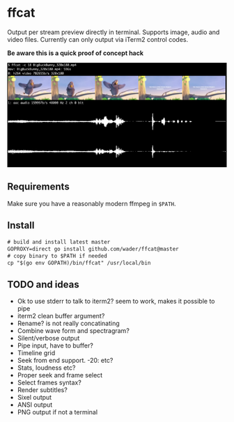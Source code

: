 # ffcat

Output per stream preview directly in terminal. Supports image, audio and video files.
Currently can only output via iTerm2 control codes.

**Be aware this is a quick proof of concept hack**

![ffcat demo](doc/demo.png)

## Requirements

Make sure you have a reasonably modern ffmpeg in `$PATH`.

## Install

```
# build and install latest master
GOPROXY=direct go install github.com/wader/ffcat@master
# copy binary to $PATH if needed
cp "$(go env GOPATH)/bin/ffcat" /usr/local/bin
```

## TODO and ideas

- Ok to use stderr to talk to iterm2? seem to work, makes it possible to pipe
- iterm2 clean buffer argument?
- Rename? is not really concatinating
- Combine wave form and spectragram?
- Silent/verbose output
- Pipe input, have to buffer?
- Timeline grid
- Seek from end support. -20: etc?
- Stats, loudness etc?
- Proper seek and frame select
- Select frames syntax?
- Render subtitles?
- Sixel output
- ANSI output
- PNG output if not a terminal
